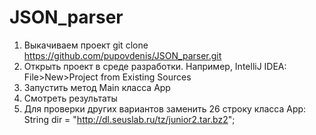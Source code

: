 # JSON_parser
1. Выкачиваем проект 
git clone https://github.com/pupovdenis/JSON_parser.git
2. Открыть проект в среде разработки. Например, IntelliJ IDEA: File>New>Project from Existing Sources
3. Запустить метод Main класса App
4. Смотреть результаты
5. Для проверки других вариантов заменить 26 строку класса App:         
String dir = "http://dl.seuslab.ru/tz/junior2.tar.bz2";

